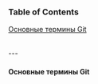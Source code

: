 ### Table of Contents </br>
[Основные термины Git](#git_decription) </br>

</br>
---
</br>

#### Основные термины Git<a name="git_decription"></a> </br>
</br>